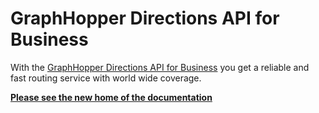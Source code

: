 # GraphHopper Directions API for Business

With the [ GraphHopper Directions API for Business](https://graphhopper.com/#directions-api) you get a reliable and fast routing service with world wide coverage. 

**[Please see the new home of the documentation](https://graphhopper.com/api/1/docs)**